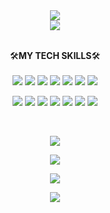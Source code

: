 <div align="center">
  <img src="https://capsule-render.vercel.app/api?type=waving&color=0:11998e,100:38ef7d&height=250&section=header&text=Acisliver&fontAlignY=40&fontSize=90&fontColor=ffffff&desc=Backend%20Engineer">
</div>

<div align="center">
  <a href="https://hits.seeyoufarm.com"><img src="https://hits.seeyoufarm.com/api/count/incr/badge.svg?url=https%3A%2F%2Fgithub.com%2Facisliver&count_bg=%2338EF7D&title_bg=%23555555&icon=&icon_color=%23E7E7E7&title=%F0%9F%8D%89+visit&edge_flat=false"/></a>
</div>
<br>

<p align="center"backgroun="#000000">
  🛠️<b>MY TECH SKILLS</b>🛠️
  <br><br>
  <img src="https://img.shields.io/badge/HTML5-E34F26?style=flat&logo=HTML5&logoColor=white"> 
  <img src="https://img.shields.io/badge/CSS3-1572B6?style=flat&logo=CSS3&logoColor=white"> 
  <img src="https://img.shields.io/badge/JavaScript-F7DF1E?style=flat&logo=JavaScript&logoColor=white"> 
  <img src="https://img.shields.io/badge/Webpack-8DD6F9?style=flat&logo=Webpack&logoColor=white"> 
  <img src="https://img.shields.io/badge/Node.js-339933?style=flat&logo=Node.js&logoColor=white"> 
  <img src="https://img.shields.io/badge/Vue.js-4FC08D?style=flat&logo=Vue.js&logoColor=white"> 
  <img src="https://img.shields.io/badge/Vuetify-1867C0?style=flat&logo=Vuetify&logoColor=white">
</p>

<p align="center">
  <img src="https://img.shields.io/badge/Java-007396?style=flat&logo=Java&logoColor=white"> 
  <img src="https://img.shields.io/badge/Spring-6DB33F?style=flat&logo=Spring&logoColor=white"> 
  <img src="https://img.shields.io/badge/Spring_Boot-6DB33F?style=flat&logo=SpringBoot&logoColor=white"> 
  <img src="https://img.shields.io/badge/Spring_Security-6DB33F?style=flat&logo=SpringSecurity&logoColor=white"> 
  <img src="https://img.shields.io/badge/Mysql-4479A1?style=flat&logo=Mysql&logoColor=white"> 
  <img src="https://img.shields.io/badge/Docker-2496ED?style=flat&logo=Docker&logoColor=white"> 
  <img src="https://img.shields.io/badge/aws-232F3E?style=flat&logo=AmazonAWS&logoColor=white">
</p>
<br>
  
<p align="center">
  <img src="https://github-readme-stats.vercel.app/api?username=acisliver&show_icons=true&theme=vue">
</p>
<p align="center">
  <img src="https://github-readme-stats.vercel.app/api/top-langs/?username=acisliver&layout=compact&theme=vue&card_width=445">
</p>

<p align="center">
   <img src="http://mazassumnida.wtf/api/v2/generate_badge?boj=mool1717">
</p>

<div align="center">
  <img src="https://capsule-render.vercel.app/api?type=waving&color=0:11998e,100:38ef7d&height=200&section=footer">
</div>
